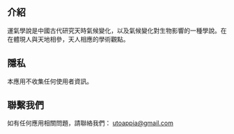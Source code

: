 ## 介紹
運氣學說是中國古代研究天時氣候變化，以及氣候變化對生物影響的一種學說。在在體現人與天地相參，天人相應的學術觀點。

## 隱私
本應用不收集任何使用者資訊。

## 聯繫我們
如有任何應用相關問題，請聯絡我們： utoappia@gmail.com
